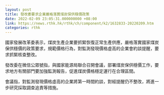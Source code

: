 ```yaml
---
layout: post
title: 發改委要求企業嚴格落實煤炭保供穩價政策
date: 2022-02-09 23:05:31.000000000 +08:00
link: https://news.rthk.hk/rthk/ch/component/k2/1632833-20220209.htm
categories: rthk
---
```


國家發展改革委表示，煤炭生產企業要抓緊恢復正常生產供應，嚴格落實國家煤炭保供穩價的政策要求，規範價格行為，對監測發現價格虛高的企業會約談提醒，要求抓緊核查整改。

發改委在微信公眾號指，與國家能源局聯合召開會議，部署煤炭保供穩價工作，要求地方有關部門要加強監測報告，促進煤炭價格穩定運行在合理區間。

會議指，對監測發現價格虛高的企業將第一時間約談，對經提醒仍不整改，將進一步研究採取調查追責等措施。
